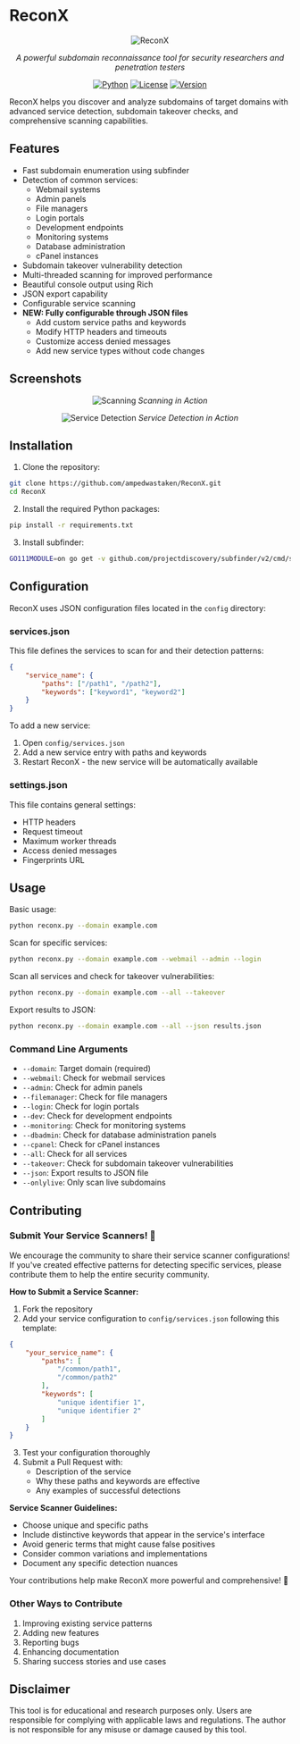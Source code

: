 # ReconX

<div align="center">

![ReconX](https://github.com/AmpedWasTaken/ReconX/blob/main/images/logo.png)

*A powerful subdomain reconnaissance tool for security researchers and penetration testers*

[![Python](https://img.shields.io/badge/python-3.6+-blue.svg)](https://www.python.org/downloads/)
[![License](https://img.shields.io/badge/license-MIT-green.svg)](LICENSE)
[![Version](https://img.shields.io/badge/version-1.0.0-blue.svg)](https://github.com/ampedwastaken/ReconX/releases)

</div>

ReconX helps you discover and analyze subdomains of target domains with advanced service detection, subdomain takeover checks, and comprehensive scanning capabilities.

## Features

- Fast subdomain enumeration using subfinder
- Detection of common services:
  - Webmail systems
  - Admin panels
  - File managers
  - Login portals
  - Development endpoints
  - Monitoring systems
  - Database administration
  - cPanel instances
- Subdomain takeover vulnerability detection
- Multi-threaded scanning for improved performance
- Beautiful console output using Rich
- JSON export capability
- Configurable service scanning
- **NEW: Fully configurable through JSON files**
  - Add custom service paths and keywords
  - Modify HTTP headers and timeouts
  - Customize access denied messages
  - Add new service types without code changes

## Screenshots

<div align="center">

![Scanning](https://github.com/AmpedWasTaken/ReconX/blob/main/images/scanning.png)
*Scanning in Action*

![Service Detection](https://github.com/AmpedWasTaken/ReconX/blob/main/images/service_detection.png)
*Service Detection in Action*

</div>

## Installation

1. Clone the repository:
```bash
git clone https://github.com/ampedwastaken/ReconX.git
cd ReconX
```

2. Install the required Python packages:
```bash
pip install -r requirements.txt
```

3. Install subfinder:
```bash
GO111MODULE=on go get -v github.com/projectdiscovery/subfinder/v2/cmd/subfinder
```

## Configuration

ReconX uses JSON configuration files located in the `config` directory:

### services.json
This file defines the services to scan for and their detection patterns:
```json
{
    "service_name": {
        "paths": ["/path1", "/path2"],
        "keywords": ["keyword1", "keyword2"]
    }
}
```

To add a new service:
1. Open `config/services.json`
2. Add a new service entry with paths and keywords
3. Restart ReconX - the new service will be automatically available

### settings.json
This file contains general settings:
- HTTP headers
- Request timeout
- Maximum worker threads
- Access denied messages
- Fingerprints URL

## Usage

Basic usage:
```bash
python reconx.py --domain example.com
```

Scan for specific services:
```bash
python reconx.py --domain example.com --webmail --admin --login
```

Scan all services and check for takeover vulnerabilities:
```bash
python reconx.py --domain example.com --all --takeover
```

Export results to JSON:
```bash
python reconx.py --domain example.com --all --json results.json
```

### Command Line Arguments

- `--domain`: Target domain (required)
- `--webmail`: Check for webmail services
- `--admin`: Check for admin panels
- `--filemanager`: Check for file managers
- `--login`: Check for login portals
- `--dev`: Check for development endpoints
- `--monitoring`: Check for monitoring systems
- `--dbadmin`: Check for database administration panels
- `--cpanel`: Check for cPanel instances
- `--all`: Check for all services
- `--takeover`: Check for subdomain takeover vulnerabilities
- `--json`: Export results to JSON file
- `--onlylive`: Only scan live subdomains

## Contributing

### Submit Your Service Scanners! 🚀

We encourage the community to share their service scanner configurations! If you've created effective patterns for detecting specific services, please contribute them to help the entire security community.

**How to Submit a Service Scanner:**

1. Fork the repository
2. Add your service configuration to `config/services.json` following this template:
```json
{
    "your_service_name": {
        "paths": [
            "/common/path1",
            "/common/path2"
        ],
        "keywords": [
            "unique identifier 1",
            "unique identifier 2"
        ]
    }
}
```
3. Test your configuration thoroughly
4. Submit a Pull Request with:
   - Description of the service
   - Why these paths and keywords are effective
   - Any examples of successful detections

**Service Scanner Guidelines:**
- Choose unique and specific paths
- Include distinctive keywords that appear in the service's interface
- Avoid generic terms that might cause false positives
- Consider common variations and implementations
- Document any specific detection nuances

Your contributions help make ReconX more powerful and comprehensive! 💪

### Other Ways to Contribute

1. Improving existing service patterns
2. Adding new features
3. Reporting bugs
4. Enhancing documentation
5. Sharing success stories and use cases

## Disclaimer

This tool is for educational and research purposes only. Users are responsible for complying with applicable laws and regulations. The author is not responsible for any misuse or damage caused by this tool. 